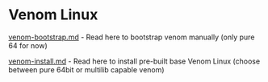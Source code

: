 # Venom Linux

[venom-bootstrap.md](https://github.com/emmett1/venom/blob/master/venom-bootstrap.md) - Read here to bootstrap venom manually (only pure 64 for now)

[venom-install.md](https://github.com/emmett1/venom/blob/master/venom-install.md) - Read here to install pre-built base Venom Linux (choose between pure 64bit or multilib capable venom)
